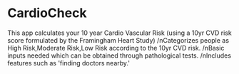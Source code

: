 # CardioCheck
This app calculates your 10 year Cardio Vascular Risk  (using a 10yr CVD risk score formulated by the Framingham Heart Study)
/nCategorizes people as High Risk,Moderate Risk,Low Risk according to the 10yr CVD risk.
/nBasic inputs needed which can be obtained through pathological tests.
/nIncludes features such as 'finding doctors nearby.'
